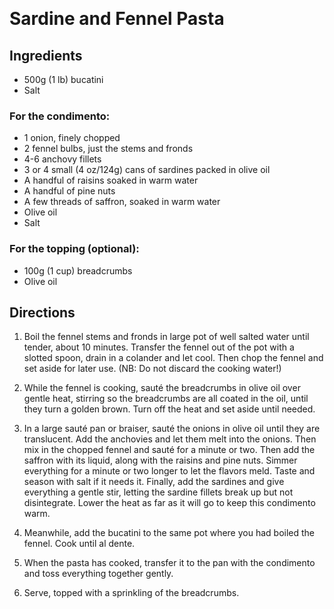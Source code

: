 
&nbsp; 

# Sardine and Fennel Pasta


## Ingredients

* 500g (1 lb) bucatini
* Salt

### For the condimento:

* 1 onion, finely chopped
* 2 fennel bulbs, just the stems and fronds
* 4-6 anchovy fillets
* 3 or 4 small (4 oz/124g) cans of sardines packed in olive oil
* A handful of raisins soaked in warm water
* A handful of pine nuts
* A few threads of saffron, soaked in warm water
* Olive oil
* Salt

### For the topping (optional):

* 100g (1 cup) breadcrumbs
* Olive oil

## Directions

1. Boil the fennel stems and fronds in large pot of well salted water until tender, about 10 minutes. Transfer the fennel out of the pot with a slotted spoon, drain in a colander and let cool. Then chop the fennel and set aside for later use. (NB: Do not discard the cooking water!)

1. While the fennel is cooking, sauté the breadcrumbs in olive oil over gentle heat, stirring so the breadcrumbs are all coated in the oil, until they turn a golden brown. Turn off the heat and set aside until needed.

1. In a large sauté pan or braiser, sauté the onions in olive oil until they are translucent. Add the anchovies and let them melt into the onions. Then mix in the chopped fennel and sauté for a minute or two. Then add the saffron with its liquid, along with the raisins and pine nuts. Simmer everything for a minute or two longer to let the flavors meld. Taste and season with salt if it needs it. Finally, add the sardines and give everything a gentle stir, letting the sardine fillets break up but not disintegrate. Lower the heat as far as it will go to keep this condimento warm.

1. Meanwhile, add the bucatini to the same pot where you had boiled the fennel. Cook until al dente.

1. When the pasta has cooked, transfer it to the pan with the condimento and toss everything together gently.

1. Serve, topped with a sprinkling of the breadcrumbs.
